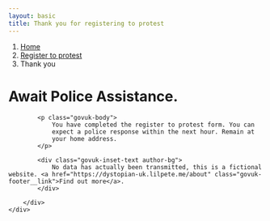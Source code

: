 ```yaml
---
layout: basic
title: Thank you for registering to protest
---
```


<div class="govuk-breadcrumbs">
    <ol class="govuk-breadcrumbs__list">
    <li class="govuk-breadcrumbs__list-item">
        <a class="govuk-breadcrumbs__link" href="/">Home</a>
    </li>
    <li class="govuk-breadcrumbs__list-item">
        <a class="govuk-breadcrumbs__link" href="/register-to-protest">Register to protest</a>
    </li>
    <li class="govuk-breadcrumbs__list-item" aria-current="page">Thank you</li>
    </ol>
</div>

<main class="govuk-main-wrapper " id="main-content" role="main">
    <div class="govuk-grid-row">
        <div class="govuk-grid-column-two-thirds">
            <h1 class="govuk-heading-xl">
                Await Police Assistance.
            </h1>

            <p class="govuk-body">
                You have completed the register to protest form. You can 
                expect a police response within the next hour. Remain at
                your home address.
            </p>

            <div class="govuk-inset-text author-bg">
                No data has actually been transmitted, this is a fictional website. <a href="https://dystopian-uk.lilpete.me/about" class="govuk-footer__link">Find out more</a>.
            </div>

        </div>
    </div>
</main>